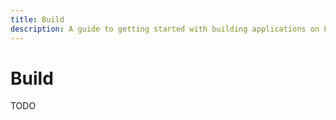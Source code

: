 ```yaml
---
title: Build
description: A guide to getting started with building applications on Filecoin.
---
```


# Build

TODO

